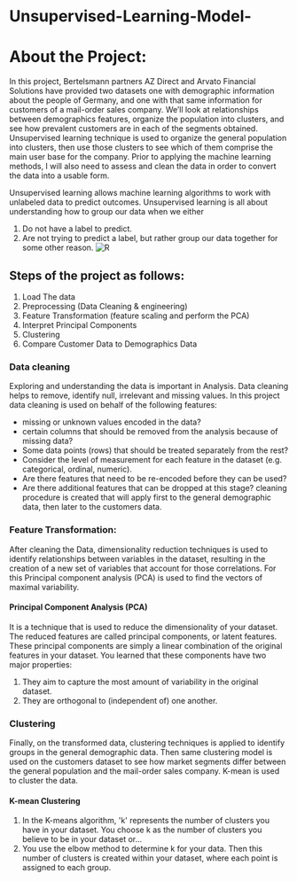 # Unsupervised-Learning-Model-

# About the Project:
In this project, Bertelsmann partners AZ Direct and Arvato Financial Solutions have provided two datasets one with demographic information about the people of Germany, and one with that same information for customers of a mail-order sales company. We’ll look at relationships between demographics features, organize the population into clusters, and see how prevalent customers are in each of the segments obtained.
Unsupervised learning technique is used to organize the general population into clusters, then use those clusters to see which of them comprise the main user base for the company. Prior to applying the machine learning methods, I will also need to assess and clean the data in order to convert the data into a usable form.
 
Unsupervised learning allows machine learning algorithms to work with unlabeled data to predict outcomes. Unsupervised learning is all about understanding how to group our data when we either
1. Do not have a label to predict. 
2. Are not trying to predict a label, but rather group our data together for some other reason.
![R](https://user-images.githubusercontent.com/122751229/230243736-f4e36b8d-e799-46f5-96a2-e4c15f39a5a7.jpg)

## Steps of the project as follows:
1.	Load The data
2.	Preprocessing (Data Cleaning & engineering)
3.	Feature Transformation (feature scaling and perform the PCA)
4.	Interpret Principal Components
5.	Clustering
6.	Compare Customer Data to Demographics Data
### Data cleaning
Exploring and understanding the data is important in Analysis. Data cleaning helps to remove, identify null, irrelevant and missing values. In this project data cleaning is used on behalf of the following features:
-	missing or unknown values encoded in the data? 
-	certain columns that should be removed from the analysis because of missing data? 
-	Some data points (rows) that should be treated separately from the rest? 
-	Consider the level of measurement for each feature in the dataset (e.g. categorical, ordinal, numeric). 
-	 Are there features that need to be re-encoded before they can be used?
-	Are there additional features that can be dropped at this stage?
cleaning procedure is created that will apply first to the general demographic data, then later to the customers data.

### Feature Transformation:
After cleaning the Data, dimensionality reduction techniques is used to identify relationships between variables in the dataset, resulting in the creation of a new set of variables that account for those correlations. For this Principal component analysis (PCA) is used to find the vectors of maximal variability.
#### Principal Component Analysis (PCA) 
It is a technique that is used to reduce the dimensionality of your dataset. The reduced features are called principal components, or latent features. These principal components are simply a linear combination of the original features in your dataset.
You learned that these components have two major properties:
1.	They aim to capture the most amount of variability in the original dataset.
2.	They are orthogonal to (independent of) one another.
### Clustering
Finally, on the transformed data, clustering techniques is applied to identify groups in the general demographic data. Then same clustering model is used on the customers dataset to see how market segments differ between the general population and the mail-order sales company. K-mean is used to cluster the data.
#### K-mean Clustering
1.	In the K-means algorithm, 'k' represents the number of clusters you have in your dataset. You choose k as the number of clusters you believe to be in your dataset or...
2.	You use the elbow method to determine k for your data.
Then this number of clusters is created within your dataset, where each point is assigned to each group.



